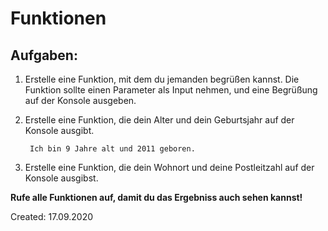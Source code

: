 # Funktionen

## Aufgaben:

1. Erstelle eine Funktion, mit dem du jemanden begrüßen kannst. Die Funktion sollte einen Parameter als Input nehmen, und eine Begrüßung auf der Konsole ausgeben. 

2. Erstelle eine Funktion, die dein Alter und dein Geburtsjahr auf der Konsole ausgibt.

        Ich bin 9 Jahre alt und 2011 geboren. 

3. Erstelle eine Funktion, die dein Wohnort und deine Postleitzahl auf der Konsole ausgibst. 

**Rufe alle Funktionen auf, damit du das Ergebniss auch sehen kannst!**

Created: 17.09.2020